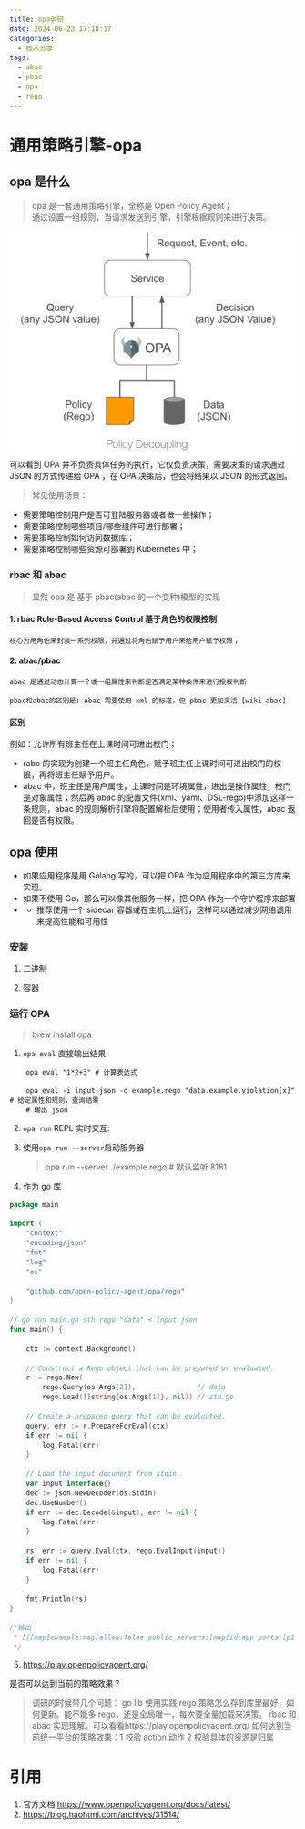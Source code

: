 ```yaml
---
title: opa调研
date: 2024-06-23 17:18:17
categories:
  - 技术分享
tags:
  - abac
  - pbac
  - opa
  - rego
---
```


# 通用策略引擎-opa

## opa 是什么

> opa 是一套通用策略引擎，全称是 Open Policy Agent；<br>
> 通过设置一组规则，当请求发送到引擎，引擎根据规则来进行决策。

![opa定位图](opa定位图.png)
可以看到 OPA 并不负责具体任务的执行，它仅负责决策，需要决策的请求通过 JSON 的方式传递给 OPA ，在 OPA 决策后，也会将结果以 JSON 的形式返回。

> 常见使用场景：

- 需要策略控制用户是否可登陆服务器或者做一些操作；
- 需要策略控制哪些项目/哪些组件可进行部署；
- 需要策略控制如何访问数据库；
- 需要策略控制哪些资源可部署到 Kubernetes 中；

### rbac 和 abac

> 显然 opa 是 基于 pbac(abac 的一个变种)模型的实现

#### 1. rbac Role-Based Access Control 基于角色的权限控制

    核心为用角色来封装一系列权限，并通过将角色赋予用户来给用户赋予权限；

#### 2. abac/pbac

    abac 是通过动态计算一个或一组属性来判断是否满足某种条件来进行授权判断

    pbac和abac的区别是: abac 需要使用 xml 的标准，但 pbac 更加灵活 [wiki-abac]

#### 区别

例如：允许所有班主任在上课时间可进出校门；

- rabc 的实现为创建一个班主任角色，赋予班主任上课时间可进出校门的权限，再将班主任赋予用户。
- abac 中，班主任是用户属性，上课时间是环境属性，进出是操作属性，校门是对象属性；然后再 abac 的配置文件(xml、yaml、DSL-rego)中添加这样一条规则，abac 的规则解析引擎将配置解析后使用；使用者传入属性，abac 返回是否有权限。

## opa 使用

- 如果应用程序是用 Golang 写的，可以把 OPA 作为应用程序中的第三方库来实现。
- 如果不使用 Go，那么可以像其他服务一样，把 OPA 作为一个守护程序来部署
- - 推荐使用一个 sidecar 容器或在主机上运行，这样可以通过减少网络调用来提高性能和可用性

### 安装

1. 二进制

2. 容器

### 运行 OPA

> brew install opa

1. `opa eval` 直接输出结果

```shell
    opa eval "1*2+3" # 计算表达式

    opa eval -i input.json -d example.rego "data.example.violation[x]" # 给定属性和规则，查询结果
    # 输出 json

```

2. `opa run` REPL 实时交互:

3. 使用`opa run --server`启动服务器

   > opa run --server ./example.rego # 默认监听 8181

4. 作为 go 库

```go
package main

import (
	"context"
	"encoding/json"
	"fmt"
	"log"
	"os"

	"github.com/open-policy-agent/opa/rego"
)

// go run main.go sth.rego "data" < input.json
func main() {

	ctx := context.Background()

	// Construct a Rego object that can be prepared or evaluated.
	r := rego.New(
		rego.Query(os.Args[2]),               // data
		rego.Load([]string{os.Args[1]}, nil)) // sth.go

	// Create a prepared query that can be evaluated.
	query, err := r.PrepareForEval(ctx)
	if err != nil {
		log.Fatal(err)
	}

	// Load the input document from stdin.
	var input interface{}
	dec := json.NewDecoder(os.Stdin)
	dec.UseNumber()
	if err := dec.Decode(&input); err != nil {
		log.Fatal(err)
	}

	rs, err := query.Eval(ctx, rego.EvalInput(input))
	if err != nil {
		log.Fatal(err)
	}

	fmt.Println(rs)
}

/*输出
 * [{[map[example:map[allow:false public_servers:[map[id:app ports:[p1 p2 p3] protocols:[https ssh]] map[id:ci ports:[p1 p2] protocols:[http]]] violation:[busybox ci]]]] map[]}]
 */

```

5. https://play.openpolicyagent.org/

是否可以达到当前的策略效果？

> 调研的时候带几个问题：
> go lib 使用实践
> rego 策略怎么存到库里最好，如何更新。能不能多 rego，还是全局唯一，每次要全量加载来决策。
> rbac 和 abac 实现理解。可以看看https://play.openpolicyagent.org/
> 如何达到当前统一平台的策略效果：1 校验 action 动作 2 校验具体的资源是归属

# 引用

1. 官方文档 https://www.openpolicyagent.org/docs/latest/
2. https://blog.haohtml.com/archives/31514/
